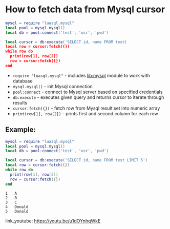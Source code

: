 # How to fetch data from Mysql cursor

```lua
mysql = require "luasql.mysql"
local pool = mysql.mysql()
local db = pool:connect('test', 'usr', 'pwd')

local cursor = db:execute('SELECT id, name FROM test)
local row = cursor:fetch({})
while row do
  print(row[1], row[2])
  row = cursor:fetch({})
end

```

- `require "luasql.mysql"` - includes [lib:mysql](https://onelinerhub.com/lua-mysql/how-to-install-mysql-lib) module to work with database
- `mysql.mysql()` - init Mysql connection
- `pool:connect` - connect to Mysql server based on specified credentials
- `db:execute` - executes given query and returns cursor to iterate through results
- `cursor:fetch({})` - fetch row from Mysql result set into numeric array
- `print(row[1], row[2])` - prints first and second column for each row

## Example: 
```lua
mysql = require "luasql.mysql"
local pool = mysql.mysql()
local db = pool:connect('test', 'usr', 'pwd')

local cursor = db:execute('SELECT id, name FROM test LIMIT 5')
local row = cursor:fetch({})
while row do
  print(row[1], row[2])
  row = cursor:fetch({})
end

```
```
1	A
2	B
3	C
4	Donald
5	Donald

```

link_youtube: https://youtu.be/u1dOYnhqWkE
